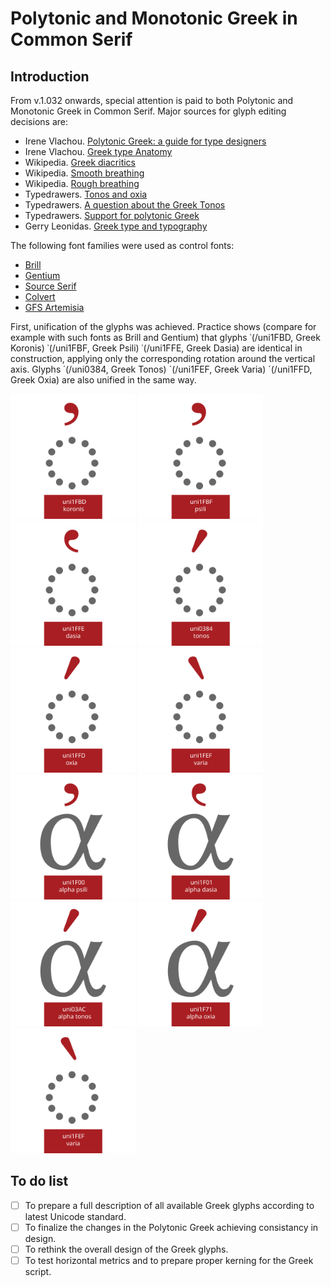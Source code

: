 # Polytonic and Monotonic Greek in Common Serif

## Introduction  
  
From v.1.032 onwards, special attention is paid to both Polytonic and Monotonic Greek in Common Serif. Major sources for glyph editing decisions are: 

+ Irene Vlachou. [Polytonic Greek: a guide for type designers](https://github.com/irenevlachou/Polytonic-tutorial)  
+ Irene Vlachou. [Greek type Anatomy](https://www.type-together.com/greek-type-anatomy)  
+ Wikipedia. [Greek diacritics](https://en.wikipedia.org/wiki/Greek_diacritics)  
+ Wikipedia. [Smooth breathing](https://en.wikipedia.org/wiki/Smooth_breathing)  
+ Wikipedia. [Rough breathing](https://en.wikipedia.org/wiki/Rough_breathing) 
+ Typedrawers. [Tonos and oxia](https://typedrawers.com/discussion/3633/tonos-and-oxia)  
+ Typedrawers. [A question about the Greek Tonos](https://typedrawers.com/discussion/3139/a-question-about-the-greek-tonos)  
+ Typedrawers. [Support for polytonic Greek](https://typedrawers.com/discussion/3611/support-for-polytonic-greek)  
+ Gerry Leonidas. [Greek type and typography](https://youtu.be/jALb3fPLTRk?si=-umDfehWaq2DPJZS)  

The following font families were used as control fonts:  

+ [Brill](https://brill.com/page/BrillFont/brill-typeface)  
+ [Gentium](https://github.com/silnrsi/font-gentium)  
+ [Source Serif](https://github.com/adobe-fonts/source-serif)  
+ [Colvert](https://d3qx8f8l5aa3yc.cloudfront.net/images/Colvert.pdf)  
+ [GFS Artemisia](https://greekfontsociety-gfs.gr/typefaces/20th_21st_century#GFS_Artemisia)  

First, unification of the glyphs was achieved. Practice shows (compare for example with such fonts as Brill and Gentium) that glyphs ᾽(/uni1FBD, Greek Koronis) ᾿(/uni1FBF, Greek Psili) ῾(/uni1FFE, Greek Dasia) are identical in construction, applying only the corresponding rotation around the vertical axis. Glyphs ΄(/uni0384, Greek Tonos) `(/uni1FEF, Greek Varia) ´(/uni1FFD, Greek Oxia) are also unified in the same way.  
  
  **<img src="https://github.com/StefanPeev/Common-Serif/blob/main/images/uni1FBD_Koronis.png" width="200" />** **<img src="https://github.com/StefanPeev/Common-Serif/blob/main/images/uni1FBF_Psili.png" width="200" />** **<img src="https://github.com/StefanPeev/Common-Serif/blob/main/images/uni1FFE_Dasia.png" width="200" />** **<img src="https://github.com/StefanPeev/Common-Serif/blob/main/images/uni0384_Tonos.png" width="200" />** **<img src="https://github.com/StefanPeev/Common-Serif/blob/main/images/uni1FFD_Oxia.png" width="200" />** **<img src="https://github.com/StefanPeev/Common-Serif/blob/main/images/uni1FEF_Varia.png" width="200" />**  
  **<img src="https://github.com/StefanPeev/Common-Serif/blob/main/images/uni1F00_alpha_psili.png" width="200" />** **<img src="https://github.com/StefanPeev/Common-Serif/blob/main/images/uni1F01_alpha_dasia.png" width="200" />** **<img src="https://github.com/StefanPeev/Common-Serif/blob/main/images/uni03AC_alphatonos.png" width="200" />** **<img src="https://github.com/StefanPeev/Common-Serif/blob/main/images/uni1F71_alpha_oxia.png" width="200" />** **<img src="https://github.com/StefanPeev/Common-Serif/blob/main/images/uni1FEF_Varia.png" width="200" />**    

## To do list  

- [ ] To prepare a full description of all available Greek glyphs according to latest Unicode standard.
- [ ] To finalize the changes in the Polytonic Greek achieving consistancy in design.
- [ ] To rethink the overall design of the Greek glyphs.
- [ ] To test horizontal metrics and to prepare proper kerning for the Greek script.
